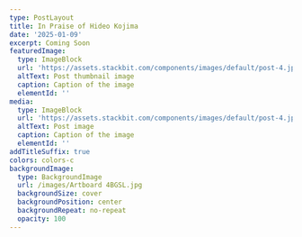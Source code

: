 ```yaml
---
type: PostLayout
title: In Praise of Hideo Kojima
date: '2025-01-09'
excerpt: Coming Soon
featuredImage:
  type: ImageBlock
  url: 'https://assets.stackbit.com/components/images/default/post-4.jpeg'
  altText: Post thumbnail image
  caption: Caption of the image
  elementId: ''
media:
  type: ImageBlock
  url: 'https://assets.stackbit.com/components/images/default/post-4.jpeg'
  altText: Post image
  caption: Caption of the image
  elementId: ''
addTitleSuffix: true
colors: colors-c
backgroundImage:
  type: BackgroundImage
  url: /images/Artboard 4BGSL.jpg
  backgroundSize: cover
  backgroundPosition: center
  backgroundRepeat: no-repeat
  opacity: 100
---
```

